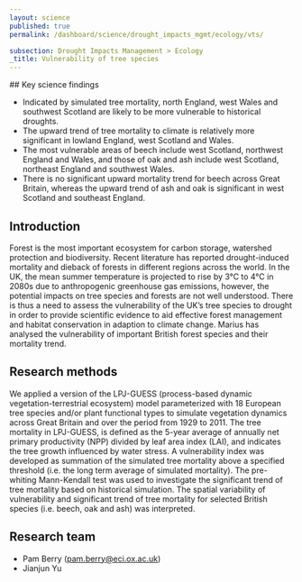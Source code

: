 ```yaml
---
layout: science
published: true
permalink: /dashboard/science/drought_impacts_mgmt/ecology/vts/

subsection: Drought Impacts Management > Ecology
_title: Vulnerability of tree species
---
```


## Key science findings

* Indicated by simulated tree mortality, north England, west Wales and southwest Scotland are likely to be more vulnerable to historical droughts.
* The upward trend of tree mortality to climate is relatively more significant in lowland England, west Scotland and Wales.
* The most vulnerable areas of beech include west Scotland, northwest England and Wales, and those of oak and ash include west Scotland, northeast England and southwest Wales.
* There is no significant upward mortality trend for beech across Great Britain, whereas the upward trend of ash and oak is significant in west Scotland and southeast England.

## Introduction 

Forest is the most important ecosystem for carbon storage, watershed protection and biodiversity. Recent literature has reported drought-induced mortality and dieback of forests in different regions across the world. In the UK, the mean summer temperature is projected to rise by 3°C to 4°C in 2080s due to anthropogenic greenhouse gas emissions, however, the potential impacts on tree species and forests are not well understood. There is thus a need to assess the vulnerability of the UK’s tree species to drought in order to provide scientific evidence to aid effective forest management and habitat conservation in adaption to climate change. Marius has analysed the vulnerability of important British forest species and their mortality trend.

## Research methods

We applied a version of the LPJ-GUESS (process-based dynamic vegetation-terrestrial ecosystem) model parameterized with 18 European tree species and/or plant functional types to simulate vegetation dynamics across Great Britain and over the period from 1929 to 2011. The tree mortality in LPJ-GUESS, is defined as the 5-year average of annually net primary productivity (NPP) divided by leaf area index (LAI), and indicates the tree growth influenced by water stress.  A vulnerability index was developed as summation of the simulated tree mortality above a specified threshold (i.e. the long term average of simulated mortality). The pre-whiting Mann-Kendall test was used to investigate the significant trend of tree mortality based on historical simulation. The spatial variability of vulnerability and significant trend of tree mortality for selected British species (i.e. beech, oak and ash) was interpreted.

## Research team

* Pam Berry (pam.berry@eci.ox.ac.uk)
* Jianjun Yu